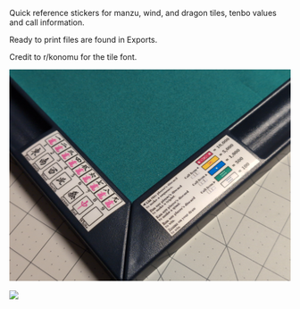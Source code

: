 Quick reference stickers for manzu, wind, and dragon tiles, tenbo values and call information.

Ready to print files are found in Exports.

Credit to r/konomu for the tile font.

![](/Junk_Mat_Stickers/Photo/20250701_230327.jpg)

![](/Junk_Mat_Stickers/Photo/20250701_233211.jpg)
